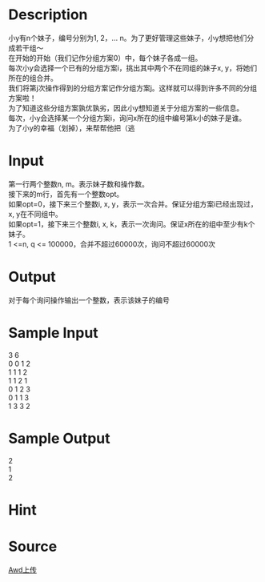 
# Description

<div class="content"><div>小y有n个妹子，编号分别为1, 2，... n。为了更好管理这些妹子，小y想把他们分成若干组～</div>
<div></div>
<div>在开始的开始（我们记作分组方案0）中，每个妹子各成一组。</div>
<div>每次小y会选择一个已有的分组方案i，挑出其中两个不在同组的妹子x, y，将她们所在的组合并。</div>
<div>我们将第j次操作得到的分组方案记作分组方案j。这样就可以得到许多不同的分组方案啦！</div>
<div></div>
<div></div>
<div>为了知道这些分组方案孰优孰劣，因此小y想知道关于分组方案的一些信息。</div>
<div>每次，小y会选择某一个分组方案i，询问x所在的组中编号第k小的妹子是谁。</div>
<div></div>
<div></div>
<div>为了小y的幸福（划掉），来帮帮他把（逃</div>
<p></p></div>

# Input

<div class="content"><div>第一行两个整数n, m。表示妹子数和操作数。</div>
<div>接下来的m行，首先有一个整数opt。</div>
<div>如果opt=0，接下来三个整数i, x, y，表示一次合并。保证分组方案i已经出现过，x, y在不同组中。</div>
<div>如果opt=1，接下来三个整数i, x, k，表示一次询问。保证x所在的组中至少有k个妹子。</div>
<div>1 &lt;=n, q &lt;= 100000，合并不超过60000次，询问不超过60000次</div>
<p></p></div>

# Output

<div class="content"><div>对于每个询问操作输出一个整数，表示该妹子的编号</div>
<p></p></div>

# Sample Input

<div class="content"><span class="sampledata">3 6<br/>
0 0 1 2<br/>
1 1 1 2<br/>
1 1 2 1<br/>
0 1 2 3<br/>
0 1 1 3<br/>
1 3 3 2</span></div>

# Sample Output

<div class="content"><span class="sampledata">2<br/>
1<br/>
2</span></div>

# Hint

<div class="content"><p></p></div>

# Source

<div class="content"><p><a href="problemset.php?search=Awd上传">Awd上传</a></p></div>

